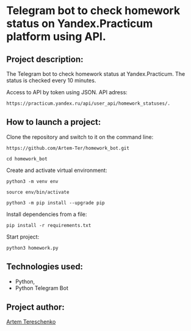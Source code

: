 # Telegram bot to check homework status on Yandex.Practicum platform using API.


## Project description:

The Telegram bot to check homework status at Yandex.Practicum. The status is checked every 10 minutes.

Access to API by token using JSON. API adress:
```
https://practicum.yandex.ru/api/user_api/homework_statuses/. 
```

## How to launch a project:

Clone the repository and switch to it on the command line:

```
https://github.com/Artem-Ter/homework_bot.git
```

```
cd homework_bot
```

Create and activate virtual environment:

```
python3 -m venv env
```

```
source env/bin/activate
```

```
python3 -m pip install --upgrade pip
```

Install dependencies from a file:

```
pip install -r requirements.txt
```


Start project:

```
python3 homework.py
```

## Technologies used:

- Python,
- Python Telegram Bot

## Project author:
[Artem Tereschenko](https://github.com/Artem-Ter)

